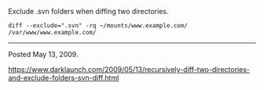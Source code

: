 Exclude .svn folders when diffing two directories.

```
diff --exclude=".svn" -rq ~/mounts/www.example.com/ /var/www/www.example.com/
```

---

Posted May 13, 2009.

https://www.darklaunch.com/2009/05/13/recursively-diff-two-directories-and-exclude-folders-svn-diff.html